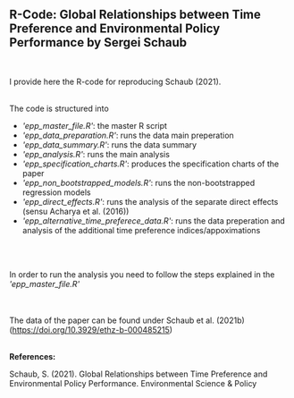 ## R-Code: Global Relationships between Time Preference and Environmental Policy Performance by Sergei Schaub
<br>

I provide here the R-code for reproducing Schaub (2021). 
<br>
<br>
 
The code is structured into <br> 
- *'epp_master_file.R'*: the master R script <br>
- *'epp_data_preparation.R'*: runs the data main preperation <br>
- *'epp_data_summary.R'*: runs the data summary <br>
- *'epp_analysis.R'*: runs the main analysis <br>
- *'epp_specification_charts.R'*: produces the specification charts of the paper <br>
- *'epp_non_bootstrapped_models.R'*: runs the non-bootstrapped regression models <br>
- *'epp_direct_effects.R'*: runs the analysis of the separate direct effects (sensu Acharya et al. (2016)) <br>
- *'epp_alternative_time_preferece_data.R'*: runs the data preperation and analysis of the additional time preference indices/appoximations <br>
<br>
<br>

In order to run the analysis you need to follow the steps explained in the *'epp_master_file.R'* <br>
<br>
<br>

The data of the paper can be found under Schaub et al. (2021b) (https://doi.org/10.3929/ethz-b-000485215) 
<br>
<br>

**References:**
<br>

Schaub, S. (2021). Global Relationships between Time Preference and Environmental Policy Performance. Environmental Science & Policy
